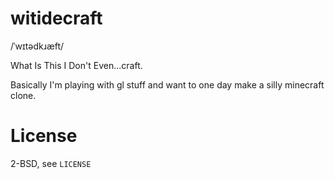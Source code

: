 # witidecraft

/ˈwɪtədkɹæft/

What Is This I Don't Even...craft.

Basically I'm playing with gl stuff and want to one day make a silly minecraft
clone.

# License

2-BSD, see `LICENSE`
